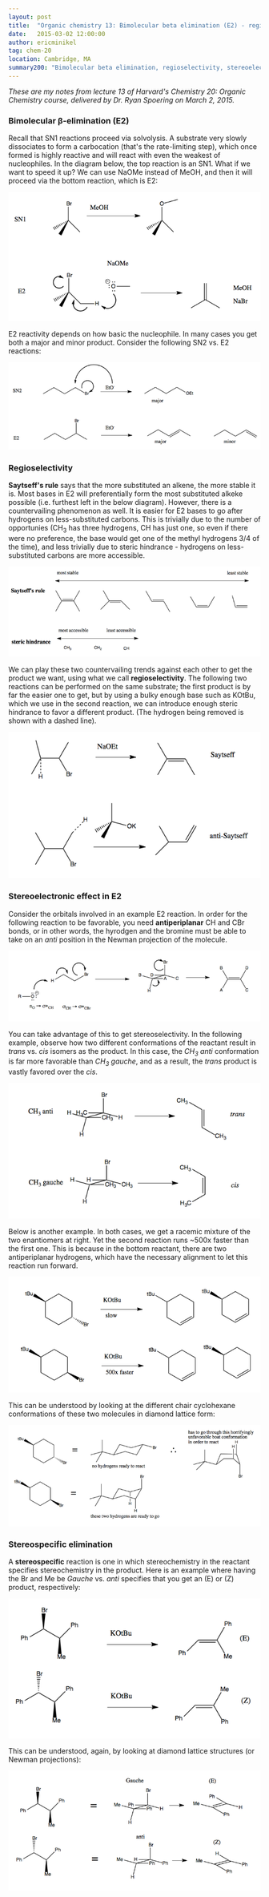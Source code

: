 ```yaml
---
layout: post
title:  "Organic chemistry 13: Bimolecular beta elimination (E2) - regioselectivity and stereoselectivity"
date:   2015-03-02 12:00:00
author: ericminikel
tag: chem-20
location: Cambridge, MA
summary200: "Bimolecular beta elimination, regioselectivity, stereoelectronic effects, and stereospecific elimination."
---
```


*These are my notes from lecture 13 of Harvard's Chemistry 20: Organic Chemistry course, delivered by Dr. Ryan Spoering on March 2, 2015.*

### Bimolecular &beta;-elimination (E2)

Recall that SN1 reactions proceed via solvolysis. A substrate very slowly dissociates to form a carbocation (that's the rate-limiting step), which once formed is highly reactive and will react with even the weakest of nucleophiles. In the diagram below, the top reaction is an SN1. What if we want to speed it up? We can use NaOMe instead of MeOH, and then it will proceed via the bottom reaction, which is E2:

![](/media/2015/03/sn1-vs-e2.png)

E2 reactivity depends on how basic the nucleophile. In many cases you get both a major and minor product. Consider the following SN2 vs. E2 reactions:

![](/media/2015/03/sn2-vs-e2.png)

### Regioselectivity

**Saytseff's rule** says that the more substituted an alkene, the more stable it is. Most bases in E2 will preferentially form the most substituted alkeke possible (i.e. furthest left in the below diagram). However, there is a countervailing phenomenon as well. It is easier for E2 bases to go after hydrogens on less-substituted carbons. This is trivially due to the number of opportunies (CH<sub>3</sub> has three hydrogens, CH has just one, so even if there were no preference, the base would get one of the methyl hydrogens 3/4 of the time), and less trivially due to steric hindrance - hydrogens on less-substituted carbons are more accessible.

![](/media/2015/03/saytseff-vs-steric.png)

We can play these two countervailing trends against each other to get the product we want, using what we call **regioselectivity**. The following two reactions can be performed on the same substrate; the first product is by far the easier one to get, but by using a bulky enough base such as KOtBu, which we use in the second reaction, we can introduce enough steric hindrance to favor a different product. (The hydrogen being removed is shown with a dashed line).

![](/media/2015/03/regioselectivity-in-action.png)

### Stereoelectronic effect in E2

Consider the orbitals involved in an example E2 reaction. In order for the following reaction to be favorable, you need **antiperiplanar** CH and CBr bonds, or in other words, the hyrodgen and the bromine must be able to take on an *anti* position in the Newman projection of the molecule. 

![](/media/2015/03/stereoelectronic-effects.png)

You can take advantage of this to get stereoselectivity. In the following example, observe how two different conformations of the reactant result in *trans* vs. *cis* isomers as the product. In this case, the *CH<sub>3</sub> anti* conformation is far more favorable than *CH<sub>3</sub> gauche*, and as a result, the *trans* product is vastly favored over the *cis*.

![](/media/2015/03/favored-conformation-determines-cis-trans-isomer.png)

Below is another example. In both cases, we get a racemic mixture of the two enantiomers at right. Yet the second reaction runs ~500x faster than the first one. This is because in the bottom reactant, there are two antiperiplanar hydrogens, which have the necessary alignment to let this reaction run forward.

![](/media/2015/03/stereochemistry-determining-speed.png)

This can be understood by looking at the different chair cyclohexane conformations of these two molecules in diamond lattice form:

![](/media/2015/03/how-stereochemistry-determines-speed-in-a-cyclohexane.png)

### Stereospecific elimination

A **stereospecific** reaction is one in which stereochemistry in the reactant specifies stereochemistry in the product. Here is an example where having the Br and Me be *Gauche* vs. *anti* specifies that you get an (E) or (Z) product, respectively:

![](/media/2015/03/stereospecificity-in-e2.png)

This can be understood, again, by looking at diamond lattice structures (or Newman projections):

![](/media/2015/03/how-stereochemistry-determines-e-vs-z.png)

